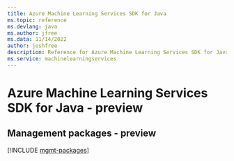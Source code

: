 ```yaml
---
title: Azure Machine Learning Services SDK for Java
ms.topic: reference
ms.devlang: java
ms.author: jfree
ms.data: 11/14/2022
author: joshfree
description: Reference for Azure Machine Learning Services SDK for Java
ms.service: machinelearningservices
---
```

# Azure Machine Learning Services SDK for Java - preview

## Management packages - preview
[!INCLUDE [mgmt-packages](machine-learning-services-mgmt-index.md)]
